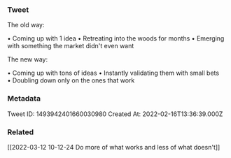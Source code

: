 ### Tweet
The old way: 

• Coming up with 1 idea
• Retreating into the woods for months
• Emerging with something the market didn't even want

The new way:

• Coming up with tons of ideas
• Instantly validating them with small bets
• Doubling down only on the ones that work

### Metadata
Tweet ID: 1493942401660030980
Created At: 2022-02-16T13:36:39.000Z

### Related
[[2022-03-12 10-12-24 Do more of what works and less of what doesn't]]


